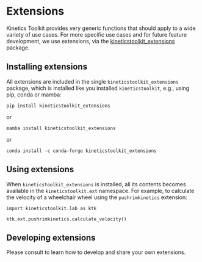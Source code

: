 # Extensions

Kinetics Toolkit provides very generic functions that should apply to a wide variety of use cases. For more specific use cases and for future feature development, we use extensions, via the [kineticstoolkit_extensions](https://github.com/kineticstoolkit/kineticstoolkit_extensions) package.


## Installing extensions

All extensions are included in the single `kineticstoolkit_extensions` package, which is installed like you installed `kineticstoolkit`, e.g., using pip, conda or mamba:

```
pip install kineticstoolkit_extensions
```

or

```
mamba install kineticstoolkit_extensions
```

or

```
conda install -c conda-forge kineticstoolkit_extensions
```


## Using extensions

When `kineticstoolkit_extensions` is installed, all its contents becomes available in the `kineticstoolkit.ext` namespace. For example, to calculate the velocity of a wheelchair wheel using the `pushrimkinetics` extension:

```
import kineticstoolkit.lab as ktk

ktk.ext.pushrimkinetics.calculate_velocity()
```


## Developing extensions

Please consult [](dev_extensions) to learn how to develop and share your own extensions.

